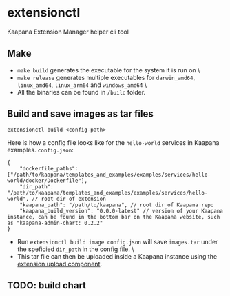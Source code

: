 # extensionctl

Kaapana Extension Manager helper cli tool

## Make 

- `make build` generates the executable for the system it is run on \
- `make release` generates multiple executables for `darwin_amd64`, `linux_amd64`,  `linux_arm64` and `windows_amd64` \
- All the binaries can be found in `/build` folder.

## Build and save images as tar files

`extensionctl build <config-path>`

Here is how a config file looks like for the `hello-world` services in Kaapana examples.
`config.json`:
```
{
    "dockerfile_paths": ["/path/to/kaapana/templates_and_examples/examples/services/hello-world/docker/Dockerfile"], 
    "dir_path": "/path/to/kaapana/templates_and_examples/examples/services/hello-world", // root dir of extension
    "kaapana_path": "/path/to/kaapana", // root dir of Kaapana repo
    "kaapana_build_version": "0.0.0-latest" // version of your Kaapana instance, can be found in the bottom bar on the Kaapana website, such as "kaapana-admin-chart: 0.2.2"
}
```

* Run `extensionctl build image config.json` will save `images.tar` under the speficied `dir_path` in the config file. \
* This tar file can then be uploaded inside a Kaapana instance using the [extension upload component](https://kaapana.readthedocs.io/en/latest/user_guide/extensions.html#uploading-extensions-to-the-platform).

## TODO: build chart
